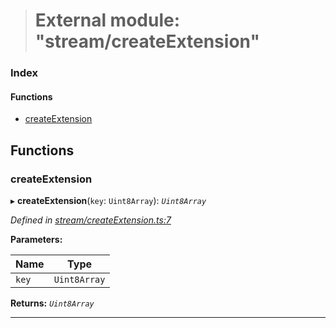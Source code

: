 > # External module: "stream/createExtension"

### Index

#### Functions

* [createExtension](_stream_createextension_.md#createextension)

## Functions

###  createExtension

▸ **createExtension**(`key`: `Uint8Array`): *`Uint8Array`*

*Defined in [stream/createExtension.ts:7](url)*

**Parameters:**

Name | Type |
------ | ------ |
`key` | `Uint8Array` |

**Returns:** *`Uint8Array`*

___